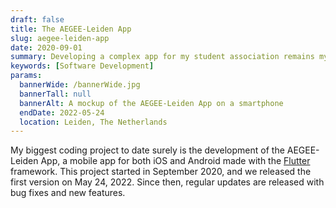 ```yaml
---
draft: false
title: The AEGEE-Leiden App
slug: aegee-leiden-app
date: 2020-09-01
summary: Developing a complex app for my student association remains my biggest coding project to date.
keywords: [Software Development]
params:
  bannerWide: /bannerWide.jpg
  bannerTall: null
  bannerAlt: A mockup of the AEGEE-Leiden App on a smartphone
  endDate: 2022-05-24
  location: Leiden, The Netherlands
---
```


My biggest coding project to date surely is the development of the AEGEE-Leiden App, a mobile app for both iOS and Android made with the [Flutter](https://flutter.dev/) framework. This project started in September 2020, and we released the first version on May 24, 2022. Since then, regular updates are released with bug fixes and new features.
